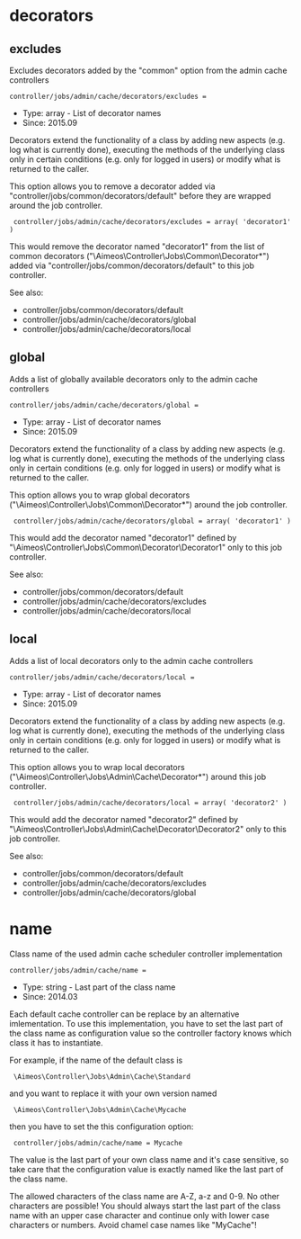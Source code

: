 
# decorators
## excludes

Excludes decorators added by the "common" option from the admin cache controllers

```
controller/jobs/admin/cache/decorators/excludes = 
```

* Type: array - List of decorator names
* Since: 2015.09

Decorators extend the functionality of a class by adding new aspects
(e.g. log what is currently done), executing the methods of the underlying
class only in certain conditions (e.g. only for logged in users) or
modify what is returned to the caller.

This option allows you to remove a decorator added via
"controller/jobs/common/decorators/default" before they are wrapped
around the job controller.

```
 controller/jobs/admin/cache/decorators/excludes = array( 'decorator1' )
```

This would remove the decorator named "decorator1" from the list of
common decorators ("\Aimeos\Controller\Jobs\Common\Decorator\*") added via
"controller/jobs/common/decorators/default" to this job controller.

See also:

* controller/jobs/common/decorators/default
* controller/jobs/admin/cache/decorators/global
* controller/jobs/admin/cache/decorators/local

## global

Adds a list of globally available decorators only to the admin cache controllers

```
controller/jobs/admin/cache/decorators/global = 
```

* Type: array - List of decorator names
* Since: 2015.09

Decorators extend the functionality of a class by adding new aspects
(e.g. log what is currently done), executing the methods of the underlying
class only in certain conditions (e.g. only for logged in users) or
modify what is returned to the caller.

This option allows you to wrap global decorators
("\Aimeos\Controller\Jobs\Common\Decorator\*") around the job controller.

```
 controller/jobs/admin/cache/decorators/global = array( 'decorator1' )
```

This would add the decorator named "decorator1" defined by
"\Aimeos\Controller\Jobs\Common\Decorator\Decorator1" only to this job controller.

See also:

* controller/jobs/common/decorators/default
* controller/jobs/admin/cache/decorators/excludes
* controller/jobs/admin/cache/decorators/local

## local

Adds a list of local decorators only to the admin cache controllers

```
controller/jobs/admin/cache/decorators/local = 
```

* Type: array - List of decorator names
* Since: 2015.09

Decorators extend the functionality of a class by adding new aspects
(e.g. log what is currently done), executing the methods of the underlying
class only in certain conditions (e.g. only for logged in users) or
modify what is returned to the caller.

This option allows you to wrap local decorators
("\Aimeos\Controller\Jobs\Admin\Cache\Decorator\*") around this job controller.

```
 controller/jobs/admin/cache/decorators/local = array( 'decorator2' )
```

This would add the decorator named "decorator2" defined by
"\Aimeos\Controller\Jobs\Admin\Cache\Decorator\Decorator2" only to this job
controller.

See also:

* controller/jobs/common/decorators/default
* controller/jobs/admin/cache/decorators/excludes
* controller/jobs/admin/cache/decorators/global

# name

Class name of the used admin cache scheduler controller implementation

```
controller/jobs/admin/cache/name = 
```

* Type: string - Last part of the class name
* Since: 2014.03

Each default cache controller can be replace by an alternative imlementation.
To use this implementation, you have to set the last part of the class
name as configuration value so the controller factory knows which class it
has to instantiate.

For example, if the name of the default class is

```
 \Aimeos\Controller\Jobs\Admin\Cache\Standard
```

and you want to replace it with your own version named

```
 \Aimeos\Controller\Jobs\Admin\Cache\Mycache
```

then you have to set the this configuration option:

```
 controller/jobs/admin/cache/name = Mycache
```

The value is the last part of your own class name and it's case sensitive,
so take care that the configuration value is exactly named like the last
part of the class name.

The allowed characters of the class name are A-Z, a-z and 0-9. No other
characters are possible! You should always start the last part of the class
name with an upper case character and continue only with lower case characters
or numbers. Avoid chamel case names like "MyCache"!
